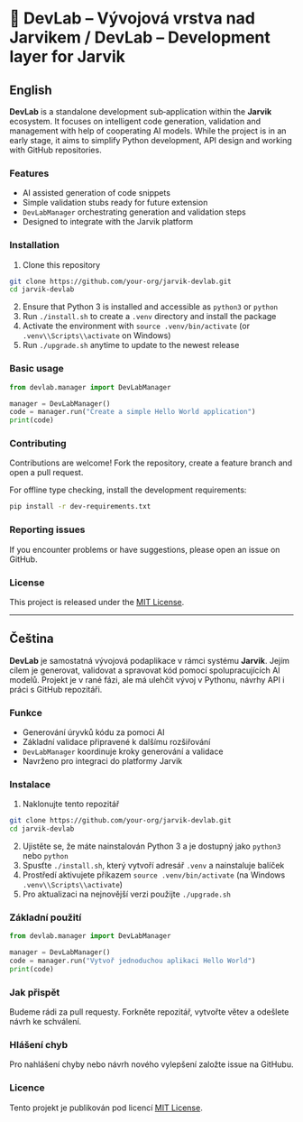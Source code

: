 # 🧠 DevLab – Vývojová vrstva nad Jarvikem / DevLab – Development layer for Jarvik

## English

**DevLab** is a standalone development sub‑application within the **Jarvik** ecosystem. It focuses on intelligent code generation, validation and management with help of cooperating AI models. While the project is in an early stage, it aims to simplify Python development, API design and working with GitHub repositories.

### Features
- AI assisted generation of code snippets
- Simple validation stubs ready for future extension
- `DevLabManager` orchestrating generation and validation steps
- Designed to integrate with the Jarvik platform

### Installation
1. Clone this repository
```bash
git clone https://github.com/your-org/jarvik-devlab.git
cd jarvik-devlab
```
2. Ensure that Python 3 is installed and accessible as `python3` or `python`
3. Run `./install.sh` to create a `.venv` directory and install the package
4. Activate the environment with `source .venv/bin/activate` (or `.venv\\Scripts\\activate` on Windows)
5. Run `./upgrade.sh` anytime to update to the newest release

### Basic usage
```python
from devlab.manager import DevLabManager

manager = DevLabManager()
code = manager.run("Create a simple Hello World application")
print(code)
```

### Contributing
Contributions are welcome! Fork the repository, create a feature branch and open a pull request.

For offline type checking, install the development requirements:

```bash
pip install -r dev-requirements.txt
```

### Reporting issues
If you encounter problems or have suggestions, please open an issue on GitHub.

### License
This project is released under the [MIT License](LICENSE).

---

## Čeština

**DevLab** je samostatná vývojová podaplikace v rámci systému **Jarvik**. Jejím cílem je generovat, validovat a spravovat kód pomocí spolupracujících AI modelů. Projekt je v rané fázi, ale má ulehčit vývoj v Pythonu, návrhy API i práci s GitHub repozitáři.

### Funkce
- Generování úryvků kódu za pomoci AI
- Základní validace připravené k dalšímu rozšiřování
- `DevLabManager` koordinuje kroky generování a validace
- Navrženo pro integraci do platformy Jarvik

### Instalace
1. Naklonujte tento repozitář
```bash
git clone https://github.com/your-org/jarvik-devlab.git
cd jarvik-devlab
```
2. Ujistěte se, že máte nainstalován Python 3 a je dostupný jako `python3` nebo `python`
3. Spusťte `./install.sh`, který vytvoří adresář `.venv` a nainstaluje balíček
4. Prostředí aktivujete příkazem `source .venv/bin/activate` (na Windows `.venv\\Scripts\\activate`)
5. Pro aktualizaci na nejnovější verzi použijte `./upgrade.sh`

### Základní použití
```python
from devlab.manager import DevLabManager

manager = DevLabManager()
code = manager.run("Vytvoř jednoduchou aplikaci Hello World")
print(code)
```

### Jak přispět
Budeme rádi za pull requesty. Forkněte repozitář, vytvořte větev a odešlete návrh ke schválení.

### Hlášení chyb
Pro nahlášení chyby nebo návrh nového vylepšení založte issue na GitHubu.

### Licence
Tento projekt je publikován pod licencí [MIT License](LICENSE).

